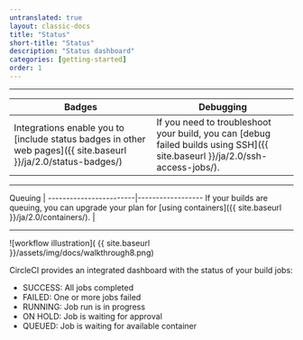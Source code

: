 ```yaml
---
untranslated: true
layout: classic-docs
title: "Status"
short-title: "Status"
description: "Status dashboard"
categories: [getting-started]
order: 1
---
```


<hr>

Badges     | Debugging
----------------------------|----------------------
Integrations enable you to [include status badges in other web pages]({{ site.baseurl }}/ja/2.0/status-badges/)  |   If you need to troubleshoot your build, you can [debug failed builds using SSH]({{ site.baseurl }}/ja/2.0/ssh-access-jobs/).

<hr>

Queuing |
------------------------|------------------
If your builds are queuing, you can upgrade your plan for [using containers]({{ site.baseurl }}/ja/2.0/containers/). |  

<hr>

![workflow illustration]( {{ site.baseurl }}/assets/img/docs/walkthrough8.png)

CircleCI provides an integrated dashboard with the status of your build jobs:

- SUCCESS: All jobs completed
- FAILED: One or more jobs failed
- RUNNING: Job run is in progress
- ON HOLD: Job is waiting for approval
- QUEUED: Job is waiting for available container
